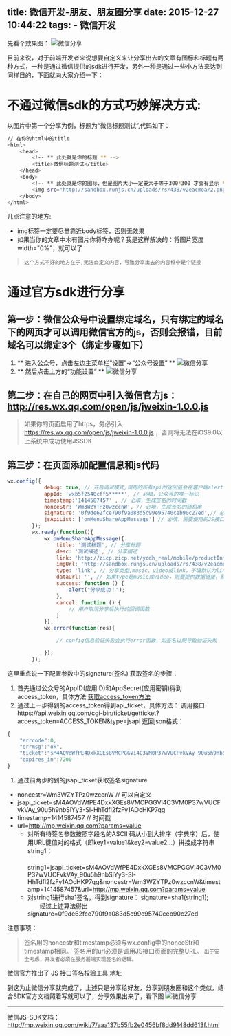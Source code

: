 title: 微信开发-朋友、朋友圈分享
date: 2015-12-27 10:44:22
tags:
	- 微信开发
---

先看个效果图：
![微信分享](/images/blogImg/weixin1227_1.jpg)

目前来说，对于前端开发者来说想要自定义来让分享出去的文章有图标和标题有两种方式，一种是通过微信提供的sdk进行开发，另外一种是通过一些小方法来达到同样目的，下面就向大家介绍一下：

<!-- more -->

# 不通过微信sdk的方式巧妙解决方式:
以图片中第一个分享为例，标题为“微信标题测试”,代码如下：
``` bash
// 在你的html中的title
<html>
	<head>
		<!-- ** 此处就是你的标题 ** -->
		<title>微信标题测试</title>
	</head>
	<body>
		<!-- ** 此处就是你的图标，但是图片大小一定要大于等于300*300 才会有显示 ** -->
		<img src="http://sandbox.runjs.cn/uploads/rs/438/v2eacmoa/2.png">
	</body>
</html>
```
几点注意的地方:
* img标签一定要尽量靠近body标签，否则无效果
* 如果当你的文章中木有图片你将咋办呢？我是这样解决的：将图片宽度width="0%"，就可以了

> `这个方式不好的地方在于,无法自定义内容，导致分享出去的内容框中是个链接`

# 通过官方sdk进行分享
## 第一步：微信公众号中设置绑定域名，只有绑定的域名下的网页才可以调用微信官方的js，否则会报错，目前域名可以绑定3个（绑定步骤如下）

1. ** 进入公众号，点击左边主菜单栏“设置”→“公众号设置” **
![微信分享](/images/blogImg/weixin1227_2.jpg)
1. ** 然后点击上方的“功能设置” **
![微信分享](/images/blogImg/weixin1227_3.jpg)

## 第二步：在自己的网页中引入微信官方js：http://res.wx.qq.com/open/js/jweixin-1.0.0.js
> 如果你的页面启用了https，务必引入 https://res.wx.qq.com/open/js/jweixin-1.0.0.js ，否则将无法在iOS9.0以上系统中成功使用JSSDK
## 第三步：在页面添加配置信息和js代码
``` javascript
wx.config({
            debug: true, // 开启调试模式,调用的所有api的返回值会在客户端alert出来，若要查看传入的参数，可以在pc端打开，参数信息会通过log打出，仅在pc端时才会打印。
            appId: 'wxb5f2540cff5*****', // 必填，公众号的唯一标识
            timestamp:'1414587457' , // 必填，生成签名的时间戳
            nonceStr: 'Wm3WZYTPz0wzccnW', // 必填，生成签名的随机串
            signature: '0f9de62fce790f9a083d5c99e95740ceb90c27ed',// 必填，签名
            jsApiList: ['onMenuShareAppMessage'] // 必填，需要使用的JS接口列表
        });
        wx.ready(function(){
            wx.onMenuShareAppMessage({
                title: '测试标题', // 分享标题
                desc: '测试描述', // 分享描述
                link: 'http://zicp.zicp.net/ycdh_real/mobile/productInfo?id=1e72e158-f3f5-46df-8385-7fe1059e142f', // 分享链接
                imgUrl: 'http://sandbox.runjs.cn/uploads/rs/438/v2eacmoa/2.png', // 分享图标
                type: 'link', // 分享类型,music、video或link，不填默认为link
                dataUrl: '', // 如果type是music或video，则要提供数据链接，默认为空
                success: function () {
                    alert("分享成功！");
                },
                cancel: function () {
                    // 用户取消分享后执行的回调函数
                }
            });
            wx.error(function(res){

                // config信息验证失败会执行error函数，如签名过期导致验证失败

            });
        });
```
这里重点说一下配置参数中的signature(签名)
获取签名的步骤：
1. 首先通过公众号的AppID(应用ID)和AppSecret(应用密钥)得到access_token，具体方法 [获取access_token方法](http://mp.weixin.qq.com/wiki/11/0e4b294685f817b95cbed85ba5e82b8f.html)
1. 通过上一步得到的access_token得到api_ticket，具体方法：
调用接口https://api.weixin.qq.com/cgi-bin/ticket/getticket?access_token=ACCESS_TOKEN&type=jsapi
返回json格式：
``` javascript
{
	"errcode":0,
	"errmsg":"ok",
	"ticket":"sM4AOVdWfPE4DxkXGEs8VMCPGGVi4C3VM0P37wVUCFvkVAy_90u5h9nbSlYy3-Sl-HhTdfl2fzFy1AOcHKP7qg",
	"expires_in":7200
}
```
1. 通过前两步的到的jsapi_ticket获取签名signature
* noncestr=Wm3WZYTPz0wzccnW		// 可以自定义
* jsapi_ticket=sM4AOVdWfPE4DxkXGEs8VMCPGGVi4C3VM0P37wVUCFvkVAy_90u5h9nbSlYy3-Sl-HhTdfl2fzFy1AOcHKP7qg
* timestamp=1414587457 	// 时间戳
* url=http://mp.weixin.qq.com?params=value
	+ 对所有待签名参数按照字段名的ASCII 码从小到大排序（字典序）后，使用URL键值对的格式（即key1=value1&key2=value2…）拼接成字符串string1：
　　string1=jsapi_ticket=sM4AOVdWfPE4DxkXGEs8VMCPGGVi4C3VM0P37wVUCFvkVAy_90u5h9nbSlYy3-Sl-HhTdfl2fzFy1AOcHKP7qg&noncestr=Wm3WZYTPz0wzccnW&timestamp=1414587457&url=http://mp.weixin.qq.com?params=value
	+ 对string1进行sha1签名，得到signature：
	signature=sha1(string1);
　　经过上述算法得出 signature=0f9de62fce790f9a083d5c99e95740ceb90c27ed

注意事项：
> 签名用的noncestr和timestamp必须与wx.config中的nonceStr和timestamp相同。
> 签名用的url必须是调用JS接口页面的完整URL。
> `出于安全考虑，开发者必须在服务器端实现签名的逻辑。`

微信官方推出了 JS 接口签名校验工具 [地址](http://mp.weixin.qq.com/debug/cgi-bin/sandbox?t=jsapisign)

到这为止微信分享就完成了，上述只是分享给好友，分享到朋友圈和这个类似，结合SDK官方文档照着写就可以了，分享效果出来了，看下图
![微信分享](/images/blogImg/weixin1227_4.png)

---
微信JS-SDK文档：http://mp.weixin.qq.com/wiki/7/aaa137b55fb2e0456bf8dd9148dd613f.html




